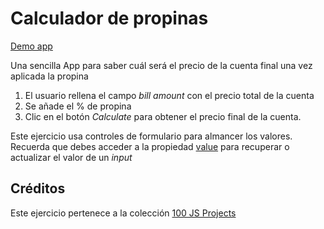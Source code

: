 # Calculador de propinas

[Demo app](https://demo.100jsprojects.com/tip-calculator)

Una sencilla App para saber cuál será el precio de la cuenta final una vez aplicada la propina

1. El usuario rellena el campo _bill amount_ con el precio total de la cuenta
2. Se añade el % de propina
3. Clic en el botón _Calculate_ para obtener el precio final de la cuenta.

Este ejercicio usa controles de formulario para almancer los valores. Recuerda que debes acceder a la propiedad [value](https://www.w3schools.com/jsref/prop_text_value.asp) para recuperar o actualizar el valor de un _input_

## Créditos

Este ejercicio pertenece a la colección [100 JS Projects](https://www.100jsprojects.com/)